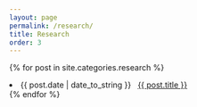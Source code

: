 ```yaml
---
layout: page
permalink: /research/
title: Research
order: 3
---
```




{% for post in site.categories.research %}
 <li><span>{{ post.date | date_to_string }}</span> &nbsp; <a href="{{ post.url }}">{{ post.title }}</a></li>
{% endfor %}